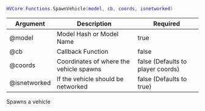 ```lua
HVCore.Functions.SpawnVehicle(model, cb, coords, isnetworked)
```


| Argument | Description | Required |
| ----------- | ----------- | ----------- |
| @model | Model Hash or Model Name | true |
| @cb | Callback Function | false |
| @coords | Coordinates of where the vehicle spawns | false (Defaults to player coords) |
| @isnetworked | If the vehicle should be networked | false (Defaults to true) |

Spawns a vehicle